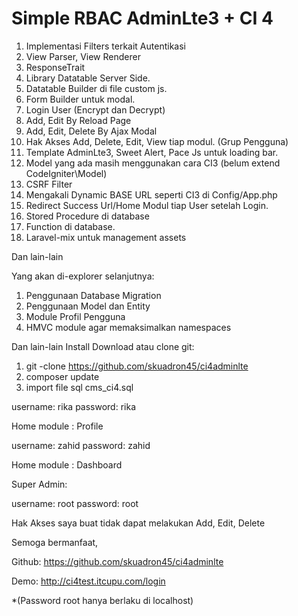 # Simple RBAC AdminLte3 + CI 4 

1. Implementasi Filters terkait Autentikasi
2. View Parser, View Renderer
3. ResponseTrait
4. Library Datatable Server Side.
5. Datatable Builder di file custom js.
6. Form Builder untuk modal.
7. Login User (Encrypt dan Decrypt)
8. Add, Edit By Reload Page
9. Add, Edit, Delete By Ajax Modal
10. Hak Akses Add, Delete, Edit, View tiap modul. (Grup Pengguna)
11. Template AdminLte3, Sweet Alert, Pace Js untuk loading bar.
12. Model yang ada masih menggunakan cara CI3 (belum extend CodeIgniter\Model)
13. CSRF Filter
14. Mengakali Dynamic BASE URL seperti CI3 di Config/App.php
15. Redirect Success Url/Home Modul tiap User setelah Login.
16. Stored Procedure di database
17. Function di database.
18. Laravel-mix untuk management assets

Dan lain-lain

Yang akan di-explorer selanjutnya:

1. Penggunaan Database Migration
2. Penggunaan Model dan Entity
3. Module Profil Pengguna
4. HMVC module agar memaksimalkan namespaces

Dan lain-lain
Install
Download atau clone git:

1. git -clone https://github.com/skuadron45/ci4adminlte
2. composer update
3. import file sql cms_ci4.sql

username: rika
password: rika

Home module : Profile

username: zahid
password: zahid

Home module : Dashboard

Super Admin:

username: root
password: root

Hak Akses saya buat tidak dapat melakukan Add, Edit, Delete

Semoga bermanfaat,

Github:
https://github.com/skuadron45/ci4adminlte

Demo:
http://ci4test.itcupu.com/login


*(Password root hanya berlaku di localhost)